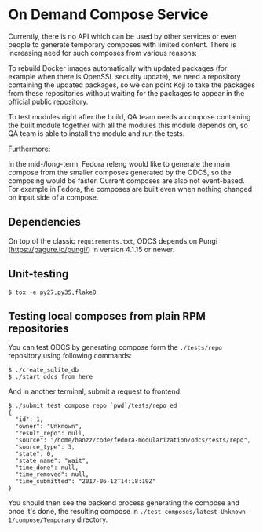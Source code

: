 # On Demand Compose Service

Currently, there is no API which can be used by other services or even people to generate temporary composes with limited content. There is increasing need for such composes from various reasons:

To rebuild Docker images automatically with updated packages (for example when there is OpenSSL security update), we need a repository containing the updated packages, so we can point Koji to take the packages from these repositories without waiting for the packages to appear in the official public repository.


To test modules right after the build, QA team needs a compose containing the built module together with all the modules this module depends on, so QA team is able to install the module and run the tests.
 
Furthermore:

In the mid-/long-term, Fedora releng would like to generate the main compose from the smaller composes generated by the ODCS, so the composing would be faster.
Current composes are also not event-based. For example in Fedora, the composes are built even when nothing changed on input side of a compose.


## Dependencies

On top of the classic `requirements.txt`, ODCS depends on Pungi (https://pagure.io/pungi/) in version 4.1.15 or newer.

## Unit-testing

```
$ tox -e py27,py35,flake8
```

## Testing local composes from plain RPM repositories

You can test ODCS by generating compose form the `./tests/repo` repository using following commands:

```
$ ./create_sqlite_db
$ ./start_odcs_from_here
```

And in another terminal, submit a request to frontend:

```
$ ./submit_test_compose repo `pwd`/tests/repo ed
{
  "id": 1,
  "owner": "Unknown",
  "result_repo": null,
  "source": "/home/hanzz/code/fedora-modularization/odcs/tests/repo",
  "source_type": 3,
  "state": 0,
  "state_name": "wait",
  "time_done": null,
  "time_removed": null,
  "time_submitted": "2017-06-12T14:18:19Z"
}
```

You should then see the backend process generating the compose and once it's done, the resulting compose in `./test_composes/latest-Unknown-1/compose/Temporary` directory.
